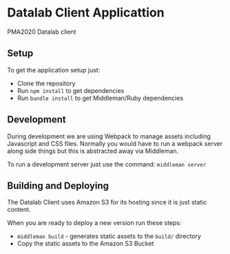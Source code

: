 # Datalab Client Applicattion
PMA2020 Datalab client

## Setup

To get the application setup just:

- Clone the repository
- Run `npm install` to get dependencies
- Run `bundle install` to get Middleman/Ruby dependencies

## Development

During development we are using Webpack to manage assets including Javascript and CSS files.
Normally you would have to run a webpack server along side things but this is abstracted away
via Middleman.

To run a development server just use the command:
`middleman server`

## Building and Deploying

The Datalab Client uses Amazon S3 for its hosting since it is just static content.

When you are ready to deploy a new version run these steps:

- `middleman build` - generates static assets to the `build/` directory
- Copy the static assets to the Amazon S3 Bucket
